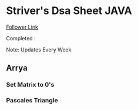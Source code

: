 

# Striver's Dsa Sheet JAVA 

[Follower Link](https://takeuforward.org/interviews/strivers-sde-sheet-top-coding-interview-problems)

Completed :

Note: Updates Every Week

## Arrya

### Set Matrix to 0's
### Pascales Triangle
 